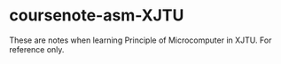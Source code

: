 # coursenote-asm-XJTU
These are notes when learning Principle of Microcomputer in XJTU. For reference only.
